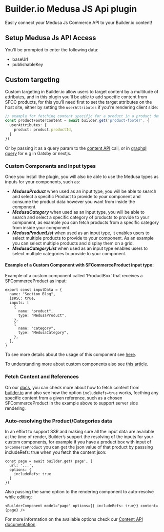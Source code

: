 # Builder.io Medusa JS Api plugin

Easily connect your Medusa Js Commerce API to your Builder.io content!

## Setup Medusa Js API Access

You'll be prompted to enter the following data:

* baseUrl
* publishableKey

## Custom targeting

Custom targeting in Builder.io allow users to target content by a multitude of attributes, and in this plugin you'll be able to add specific content from SFCC products, for this you'll need first to set the target attributes on the host site, either by setting the `userAttributes` if you're rendering client side:

```ts
// example for fetching content specific for a product in a product details page
const productFooterContent = await builder.get('product-footer', {
  userAttributes: {
    product: product.productId,
  }
})
```

Or by passing it as a query param to the [content API](https://www.builder.io/c/docs/query-api#:~:text=userAttributes) call, or in [graqhql query](https://www.builder.io/c/docs/graphql-api#:~:text=with%20targeting) for e.g in Gatsby or nextjs.

### Custom Components and input types

Once you install the plugin, you will also be able to use the Medusa types as inputs for your components, such as:

- ***MedusaProduct*** when used as an input type, you will be able to search and select a specific Product to provide to your component and consume the product data however you want from inside the component.
- ***MedusaCategory*** when used as an input type, you will be able to search and select a specific category of products to provide to your component, as example you can fetch products from a specific category from inside your component.
- ***MedusaProductList*** when used as an input type, it enables users to select multiple products to provide to your component. As an example you can select multiple products and display them on a grid.
- ***MedusaCategoryList*** when used as an input type enables users to select multiple categories to provide to your component.

#### Example of a Custom Component with SFCommerceProduct input type:

Example of a custom component called 'ProductBox' that receives a SFCommerceProduct as input:

```JSX
export const inputData = {
  name: "Section Blog",
  isRSC: true,
  inputs: [
    {
      name: "product",
      type: "MedusaProduct",
    },
    {
      name: "category",
      type: "MedusaCategory",
    },
  ],
}
```

To see more details about the usage of this component see [here](https://github.com/BuilderIO/sfcc-composable-storefront-starter/tree/main/app/components/blocks/product-box).

To understanding more about custom components also see [this article](https://www.builder.io/c/docs/custom-components-setup).

### Fetch Content and References

On our [docs](https://www.builder.io/c/docs/query-api), you can check more about how to fetch content from [builder.io](https://builder.io) and also see how the option ``includeRefs=true`` works, fecthing any specific content from a given reference, such as a chosen SFCommerceProduct in the example above to support server side rendering.

### Auto-resolving the Product/Categories data

In an effort to support SSR and making sure all the input data are available at the time of render, Builder’s support the resolving of the inputs for your custom components, for example if you have a product box with input of ``SFCommerceProduct`` you can get the json value of that product by passsing includeRefs: true when you fetch the content json:

```JSX
const page = await builder.get('page', {
  url: '...',
  options: {
    includeRefs: true
  }
})
```

Also passing the same option to the rendering component to auto-resolve while editing:

```JSX
<BuilderComponent model="page" options={{ includeRefs: true}} content={page} />
```

For more information on the available options check our [Content API documentation](https://www.builder.io/c/docs/query-api).
